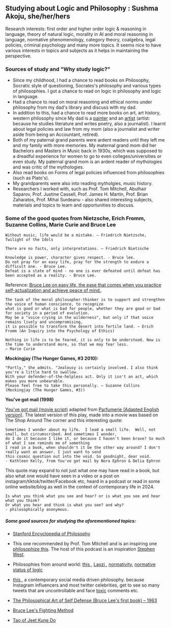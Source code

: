 ## Studying about Logic and Philosophy : Sushma Akoju, she/her/hers

Research interests: first order and higher order logic & reasoning in language, theory of natural logic, morality in AI and moral reasoning in language, normative phenomenology, category theory, coalgebra, legal policies, criminal psychology and many more topics. It seems nice to have various interests in topics and subjects as it helps in maintaining the perspective.

### Sources of study and "Why study logic?"

- Since my childhood, I had a chance to read books on Philosophy, Socratic style of questioning, Socrates's philosophy 
  and various types of philosophies. I got a chance to read on logic in philosophy and logic in language.
- Had a chance to read on moral reasoning and ethical norms under philosophy from my dad's library and discuss with my dad.
- In addition to this, had a chance to read more books on art, art history, western philosophy since My dad is a <a href="https://en.wiktionary.org/wiki/painter">painter</a> and an <a href="https://en.wiktionary.org/wiki/artist">artist</a> (artist: because he studies literature and writes poetry, also a journalist). I learnt about legal policies and law from my mom (also a journalist and writer aside from being an Accountant, retired).
- Both of my paternal grand parents were ardent readers until they left me and my family with more memories. My maternal grand mom did her Bachelors and Masters in Music back in 1930s, which was supposed to a dreadful experience for women to go to even colleges/universities or even study. My paternal grand mom is an ardent reader of mythologies and was critic of the mythologies.
- Also read books on Forms of legal policies influenced from philosophies (such as Plato's).
- My grandparents were also into reading mytholgies, music history.
- Researchers I worked with, such as Prof. Tom Mitchell, Abulhair Saparov, Prof. Justine Cassell, Prof. James H. Martin, 
  Prof. Brian Zaharatos, Prof. Mihai Surdeanu - also shared interesting subjects, materials and topics to learn and opportunities to discuss.

### Some of the good quotes from Nietzsche, Erich Fromm, Suzanne Collins, Marie Curie and Bruce Lee

```
Without music, life would be a mistake. ― Friedrich Nietzsche, Twilight of the Idols
``` 

```
There are no facts, only interpretations. ― Friedrich Nietzsche
``` 

```
Knowledge is power, character gives respect. - Bruce lee.
Do not pray for an easy life, pray for the strength to endure a difficult one. - Bruce Lee.
Defeat is a state of mind - no one is ever defeated until defeat has been accepted as a reality. - Bruce Lee.
```
Reference: <a href="https://brucelee.com/podcast-blog/2017/10/25/69-the-easy-life">Bruce Lee on easy life, the ease that comes when you practice self-actualization and achieve peace of mind.</a>.

```
The task of the moral philosopher-thinker is to support and strengthen the voice of human conscience, to recognize 
what is good or what is bad for people, whether they are good or bad for society in a period of evolution. 
May be a "voice crying in the wilderness", but only if that voice remains lively and uncompromising, 
it is possible to transform the desert into fertile land. — Erich Fromm (An Inquiry into the Psychology of Ethics)
``` 

``` 
Nothing in life is to be feared, it is only to be understood. Now is the time to understand more, so that we may fear less.
― Marie Curie
``` 

**Mockingjay (The Hunger Games, #3 2010):**
``` "Is that why you hate me?" I ask.
"Partly," She admits. "Jealousy is certainly involved. I also think you're a little hard to swallow. 
With your defender-of-the-helpless act. Only it isn't an act, which makes you more unbearable. 
Please feel free to take this personally. — Suzanne Collins (Mockingjay (The Hunger Games, #3))
``` 

**You've got mail (1998)**

<a href="https://www.dailyscript.com/scripts/Youve_got_mail.html">You've got mail (movie script)</a>
adapted from <a href="https://www.playscripts.com/sample/1640">Parfumerie (Adapted English version)</a>. The latest version of this play, made into a movie was based on The Shop Around The corner and this interesting quote:

```
Sometimes I wonder about my life.  I lead a small life.  Well, not small, but circumscribed. And sometimes I wonder,
do I do it because I like it, or because I haven't been brave? So much of what I see reminds me of something 
I read in a book, when shouldn't it be the other way around? I don't really want an answer. I just want to send 
this cosmic question out into the void. So goodnight, dear void. 
- Kathleen Kelly, from You've got mail by Nora Ephron & Delia Ephron
``` 
This quote may expand to not just what one may have read in a book, but also what one would have seen in a video or a post on instagram/tiktok/twitter/Facebook etc, heard in a podcast or read in some online website/blog as well in the context of contemporary life in 2024.  

```
Is what you think what you see and hear? or is what you see and hear what you think? 
Or what you hear and think is what you see? and why?
- philosophically anonymous.
```


##### Some good sources for studying the aforementioned topics:

- <a href="https://plato.stanford.edu/index.html">Stanford Encyclopedia of Philosophy </a>

- This one recommended by Prof. Tom Mitchell and is an inspiring one <a href="https://www.philosophizethis.org/">philosophize this</a>. The host of this podcast is an inspiration <a href="https://www.linkedin.com/in/stephen-west-068bb493/">Stephen West</a>.

- Philosophies from around world: <a href="https://open.spotify.com/show/4GG3QdNPc5MKH7L9fO25sS"> this </a>, <a href="https://plato.stanford.edu/entries/laozi/"> Laozi </a>, <a href="https://plato.stanford.edu/entries/normativity-metaethics/">normativity</a>, <a href="https://plato.stanford.edu/entries/logic-normative/"> normative status of logic</a>

- <a href="https://open.spotify.com/episode/0unsgJf4SNeSbn6g6vNf4a?si=635d8cd22a214109">this </a>, a contemporary social media driven philosophy. because Instagram influencers and most twitter celebrities, get to see so many tweets that are uncontrollable and face <a href="https://en.wiktionary.org/wiki/toxic">toxic</a> comments etc.

- <a href="https://en.wikipedia.org/wiki/Chinese_Gung_Fu:_The_Philosophical_Art_of_Self-Defense">The Philosophical Art of Self Defense (Bruce Lee's first book) – 1963</a>
- <a href="https://en.wikipedia.org/wiki/Bruce_Lee%27s_Fighting_Method">Bruce Lee's Fighting Method</a> 
- <a href="https://en.wikipedia.org/wiki/Tao_of_Jeet_Kune_Do">Tao of Jeet Kune Do</a>
